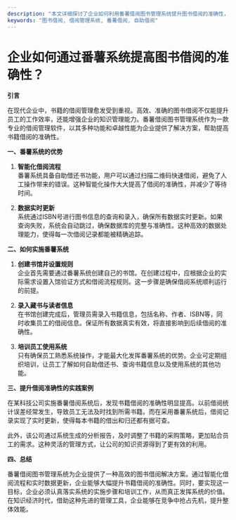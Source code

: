 ```yaml
---
description: "本文详细探讨了企业如何利用番薯借阅图书管理系统提升图书借阅的准确性，包括系统特点、操作流程及实际效果。"
keywords: "图书借阅, 借阅管理系统, 番薯借阅, 自助借阅"
---
```

# 企业如何通过番薯系统提高图书借阅的准确性？

**引言**

在现代企业中，书籍的借阅管理愈发受到重视。高效、准确的图书借阅不仅能提升员工的工作效率，还能增强企业的知识管理能力。番薯借阅图书管理系统作为一款专业的借阅管理软件，以其多种功能和卓越性能为企业提供了解决方案，帮助提高书籍借阅的准确性。

**一、番薯系统的优势**

1. **智能化借阅流程**  
   番薯系统具备自助借还书功能，用户可以通过扫描二维码快速借阅，避免了人工操作带来的错误。这种智能化操作大大提高了借阅的准确性，并减少了等待时间。

2. **数据实时更新**  
   系统通过ISBN号进行图书信息的查询和录入，确保所有数据实时更新。如果查询失败，系统会自动跳过，确保数据库的完整与准确性。这种高效的数据处理能力，使得每一次借阅记录都能被精确追踪。

**二、如何实施番薯系统**

1. **创建书馆并设置规则**  
   企业首先需要通过番薯系统创建自己的书馆。在创建过程中，应根据企业的实际需求设置入馆验证方式和借阅流程规则。这一步骤是确保借阅系统顺利运行的前提。

2. **录入藏书与读者信息**  
   在书馆创建完成后，管理员需录入书籍信息，包括名称、作者、ISBN等，同时收集员工的借阅信息。保证所有数据真实有效，将直接影响到后续借阅的准确性。

3. **培训员工使用系统**  
   只有确保员工熟悉系统操作，才能最大化发挥番薯系统的优势。企业可定期组织培训，让员工了解如何自助借还书、查询书籍信息以及使用系统的其他功能。

**三、提升借阅准确性的实践案例**

在某科技公司实施番薯借阅系统后，发现书籍借阅的准确性明显提高。以前借阅统计误差经常发生，导致员工无法及时找到所需书籍。而在采用番薯系统后，借阅记录实现了实时更新，使得每本书籍的借出和归还都有据可查。

此外，该公司通过系统生成的分析报告，及时调整了书籍的采购策略，更加贴合员工的需求。这种灵活的管理方式，让公司的知识资源得到了更有效的利用。

**四、总结**

番薯借阅图书管理系统为企业提供了一种高效的图书借阅解决方案。通过智能化借阅流程和实时数据更新，企业能够大幅提升书籍借阅的准确性。同时，要实现这一目标，企业必须认真落实系统的实施步骤和培训工作，从而真正发挥系统的价值。在知识经济时代，借助这种先进的管理工具，企业能够在竞争中抢占先机，提升整体效能。
